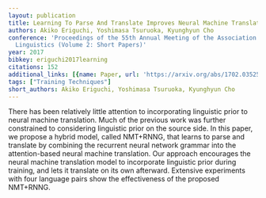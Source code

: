 ```yaml
---
layout: publication
title: Learning To Parse And Translate Improves Neural Machine Translation
authors: Akiko Eriguchi, Yoshimasa Tsuruoka, Kyunghyun Cho
conference: 'Proceedings of the 55th Annual Meeting of the Association for Computational
  Linguistics (Volume 2: Short Papers)'
year: 2017
bibkey: eriguchi2017learning
citations: 152
additional_links: [{name: Paper, url: 'https://arxiv.org/abs/1702.03525'}]
tags: ["Training Techniques"]
short_authors: Akiko Eriguchi, Yoshimasa Tsuruoka, Kyunghyun Cho
---
```

There has been relatively little attention to incorporating linguistic prior
to neural machine translation. Much of the previous work was further
constrained to considering linguistic prior on the source side. In this paper,
we propose a hybrid model, called NMT+RNNG, that learns to parse and translate
by combining the recurrent neural network grammar into the attention-based
neural machine translation. Our approach encourages the neural machine
translation model to incorporate linguistic prior during training, and lets it
translate on its own afterward. Extensive experiments with four language pairs
show the effectiveness of the proposed NMT+RNNG.
